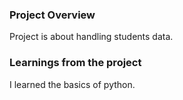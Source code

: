 ### Project Overview

 Project is about handling students data.


### Learnings from the project

 I learned the basics of python.


